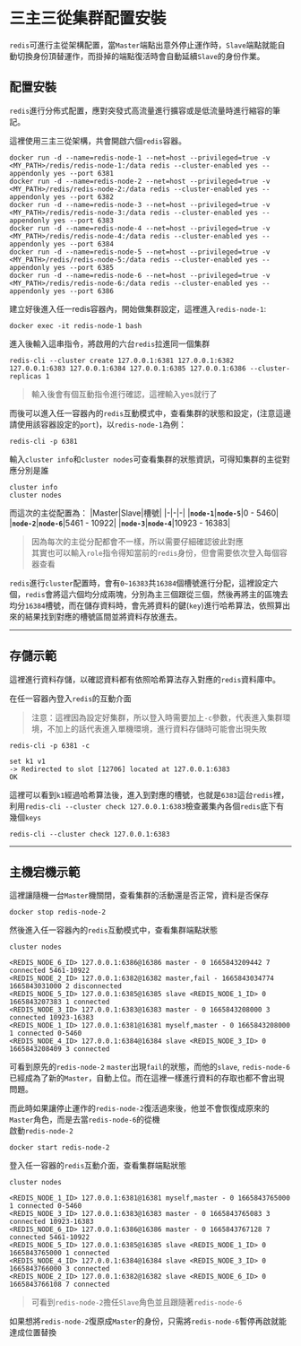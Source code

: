 # 三主三從集群配置安裝

`redis`可進行主從架構配置，當`Master`端點出意外停止運作時，`Slave`端點就能自動切換身份頂替運作，而掛掉的端點復活時會自動延續`Slave`的身份作業。

## 配置安裝
`redis`進行分佈式配置，應對突發式高流量進行擴容或是低流量時進行縮容的筆記。

這裡使用三主三從架構，共會開啟六個`redis`容器。
```
docker run -d --name=redis-node-1 --net=host --privileged=true -v <MY_PATH>/redis/redis-node-1:/data redis --cluster-enabled yes --appendonly yes --port 6381
docker run -d --name=redis-node-2 --net=host --privileged=true -v <MY_PATH>/redis/redis-node-2:/data redis --cluster-enabled yes --appendonly yes --port 6382
docker run -d --name=redis-node-3 --net=host --privileged=true -v <MY_PATH>/redis/redis-node-3:/data redis --cluster-enabled yes --appendonly yes --port 6383
docker run -d --name=redis-node-4 --net=host --privileged=true -v <MY_PATH>/redis/redis-node-4:/data redis --cluster-enabled yes --appendonly yes --port 6384
docker run -d --name=redis-node-5 --net=host --privileged=true -v <MY_PATH>/redis/redis-node-5:/data redis --cluster-enabled yes --appendonly yes --port 6385
docker run -d --name=redis-node-6 --net=host --privileged=true -v <MY_PATH>/redis/redis-node-6:/data redis --cluster-enabled yes --appendonly yes --port 6386
```
建立好後進入任一redis容器內，開始做集群設定，這裡進入`redis-node-1`:
```
docker exec -it redis-node-1 bash
```
進入後輸入這串指令，將啟用的六台`redis`拉進同一個集群
```
redis-cli --cluster create 127.0.0.1:6381 127.0.0.1:6382 127.0.0.1:6383 127.0.0.1:6384 127.0.0.1:6385 127.0.0.1:6386 --cluster-replicas 1 
```
> 輸入後會有個互動指令進行確認，這裡輸入yes就行了

而後可以進入任一容器內的`redis`互動模式中，查看集群的狀態和設定，(注意這邊請使用該容器設定的`port`)，以`redis-node-1`為例：
```
redis-cli -p 6381
```
輸入`cluster info`和`cluster nodes`可查看集群的狀態資訊，可得知集群的主從對應分別是誰
```
cluster info
cluster nodes
```
而這次的主從配置為：
|Master|Slave|槽號|
|-|-|-|
|**`node-1`**|**`node-5`**|0 - 5460|
|**`node-2`**|**`node-6`**|5461 - 10922|
|**`node-3`**|**`node-4`**|10923 - 16383|

> 因為每次的主從分配都會不一樣，所以需要仔細確認彼此對應  
> 其實也可以輸入`role`指令得知當前的`redis`身份，但會需要依次登入每個容器查看

`redis`進行`cluster`配置時，會有`0~16383`共`16384`個槽號進行分配，這裡設定六個，`redis`會將這六個均分成兩塊，分別為主三個跟從三個，然後再將主的區塊去均分`16384`槽號，而在儲存資料時，會先將資料的鍵(`key`)進行哈希算法，依照算出來的結果找到對應的槽號區間並將資料存放進去。

---
## 存儲示範
這裡進行資料存儲，以確認資料都有依照哈希算法存入對應的`redis`資料庫中。

在任一容器內登入`redis`的互動介面
> 注意：這裡因為設定好集群，所以登入時需要加上`-c`參數，代表進入集群環境，不加上的話代表進入單機環境，進行資料存儲時可能會出現失敗
```
redis-cli -p 6381 -c

set k1 v1
-> Redirected to slot [12706] located at 127.0.0.1:6383
OK
```
這裡可以看到`k1`經過哈希算法後，進入到對應的槽號，也就是`6383`這台`redis`裡，利用`redis-cli --cluster check 127.0.0.1:6383`檢查叢集內各個`redis`底下有幾個`keys`
```
redis-cli --cluster check 127.0.0.1:6383
```

---
## 主機宕機示範
這裡讓隨機一台`Master`機關閉，查看集群的活動還是否正常，資料是否保存
```
docker stop redis-node-2
```
然後進入任一容器內的`redis`互動模式中，查看集群端點狀態
```
cluster nodes

<REDIS_NODE_6_ID> 127.0.0.1:6386@16386 master - 0 1665843209442 7 connected 5461-10922
<REDIS_NODE_2_ID> 127.0.0.1:6382@16382 master,fail - 1665843034774 1665843031000 2 disconnected
<REDIS_NODE_5_ID> 127.0.0.1:6385@16385 slave <REDIS_NODE_1_ID> 0 1665843207383 1 connected
<REDIS_NODE_3_ID> 127.0.0.1:6383@16383 master - 0 1665843208000 3 connected 10923-16383
<REDIS_NODE_1_ID> 127.0.0.1:6381@16381 myself,master - 0 1665843208000 1 connected 0-5460
<REDIS_NODE_4_ID> 127.0.0.1:6384@16384 slave <REDIS_NODE_3_ID> 0 1665843208409 3 connected
```
可看到原先的`redis-node-2` `master`出現`fail`的狀態，而他的`slave`, `redis-node-6`已經成為了新的`Master`，自動上位。而在這裡一樣進行資料的存取也都不會出現問題。

而此時如果讓停止運作的`redis-node-2`復活過來後，他並不會恢復成原來的`Master`角色，而是去當`redis-node-6`的從機  
啟動`redis-node-2`
```
docker start redis-node-2
```
登入任一容器的`redis`互動介面，查看集群端點狀態
```
cluster nodes

<REDIS_NODE_1_ID> 127.0.0.1:6381@16381 myself,master - 0 1665843765000 1 connected 0-5460
<REDIS_NODE_3_ID> 127.0.0.1:6383@16383 master - 0 1665843765083 3 connected 10923-16383
<REDIS_NODE_6_ID> 127.0.0.1:6386@16386 master - 0 1665843767128 7 connected 5461-10922
<REDIS_NODE_5_ID> 127.0.0.1:6385@16385 slave <REDIS_NODE_1_ID> 0 1665843765000 1 connected
<REDIS_NODE_4_ID> 127.0.0.1:6384@16384 slave <REDIS_NODE_3_ID> 0 1665843766000 3 connected
<REDIS_NODE_2_ID> 127.0.0.1:6382@16382 slave <REDIS_NODE_6_ID> 0 1665843766108 7 connected
```
> 可看到`redis-node-2`擔任`Slave`角色並且跟隨著`redis-node-6`

如果想將`redis-node-2`復原成`Master`的身份，只需將`redis-node-6`暫停再啟就能達成位置替換
